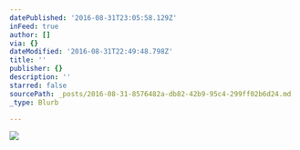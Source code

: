 ```yaml
---
datePublished: '2016-08-31T23:05:58.129Z'
inFeed: true
author: []
via: {}
dateModified: '2016-08-31T22:49:48.798Z'
title: ''
publisher: {}
description: ''
starred: false
sourcePath: _posts/2016-08-31-8576482a-db82-42b9-95c4-299ff02b6d24.md
_type: Blurb

---
```

![](https://the-grid-user-content.s3-us-west-2.amazonaws.com/ae0afd3e-81f3-4b10-b6bb-a0182a92e77a.jpg)